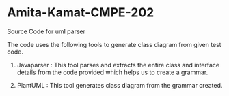# Amita-Kamat-CMPE-202

Source Code for uml parser

The code uses the following tools to generate class diagram from given test code.

1. Javaparser :
   This tool parses and extracts the entire class and interface details from the code provided which helps us to create a grammar.

2. PlantUML :
   This tool generates class diagram from the grammar created.
